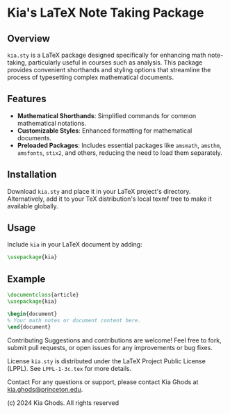# Kia's LaTeX Note Taking Package

## Overview
`kia.sty` is a LaTeX package designed specifically for enhancing math note-taking, particularly useful in courses such as analysis. This package provides convenient shorthands and styling options that streamline the process of typesetting complex mathematical documents.

## Features
- **Mathematical Shorthands**: Simplified commands for common mathematical notations.
- **Customizable Styles**: Enhanced formatting for mathematical documents.
- **Preloaded Packages**: Includes essential packages like `amsmath`, `amsthm`, `amsfonts`, `stix2`, and others, reducing the need to load them separately.

## Installation
Download `kia.sty` and place it in your LaTeX project's directory. Alternatively, add it to your TeX distribution's local texmf tree to make it available globally.

## Usage
Include `kia` in your LaTeX document by adding:

```latex
\usepackage{kia}
```

## Example
```latex
\documentclass{article}
\usepackage{kia}

\begin{document}
% Your math notes or document content here.
\end{document}
```

Contributing
Suggestions and contributions are welcome! Feel free to fork, submit pull requests, or open issues for any improvements or bug fixes.

License
`kia.sty` is distributed under the LaTeX Project Public License (LPPL). See `LPPL-1-3c.tex` for more details.

Contact
For any questions or support, please contact Kia Ghods at kia.ghods@princeton.edu.

(c) 2024 Kia Ghods. All rights reserved
